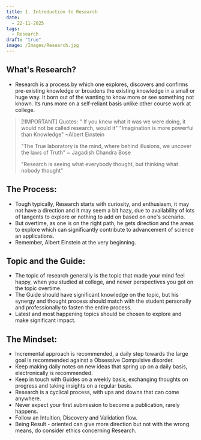 ```yaml
---
title: 1. Introduction to Research
date:
  - 22-11-2025
tags:
  - Research
draft: "true"
image: /Images/Research.jpg
---
```

## What's Research?

- Research is a process by which one explores, discovers and confirms pre-existing knowledge or broadens the existing knowledge in a small or huge way. It born out of the wanting to know more or see something not known. Its runs more on a self-reliant basis unlike other course work at college. 


> [!IMPORTANT] Quotes:
>" If you knew what it was we were doing, it would not be called research, would it"
>"Imagination is more powerful than Knowledge" 
>~Albert Einstein
>
>"The True laboratory is the mind, where behind illusions, we uncover the laws of Truth"
>~ Jagadish Chandra Bose
>
>"Research is seeing what everybody thought, but thinking what nobody thought"

## The Process:
- Tough typically, Research starts with curiosity, and enthusiasm, it may not have a direction and it may seem a bit hazy, due to availability of lots of tangents to explore or nothing to add on based on one's scenario.
- But overtime, as one is on the right path, he gets direction and the areas to explore which can significantly contribute to advancement of science an applications.
- Remember, Albert Einstein at the very beginning.

## Topic and the Guide:
- The topic of research generally is the topic that made your mind feel happy, when you studied at college, and newer perspectives you got on the topic overtime.
- The Guide should have significant knowledge on the topic, but his synergy and thought process should match with the student personally and professionally to fasten the entire process.
- Latest and most happening topics should be chosen to explore and make significant impact.

## The Mindset:
- Incremental approach is recommended, a daily step towards the large goal is recommended against a Obsessive Compulsive disorder.
- Keep making daily notes on new ideas that spring up on a daily basis, electronically is recommended.
- Keep in touch with Guides on a weekly basis, exchanging thoughts on progress and taking insights on a regular basis.
- Research is a cyclical process, with ups and downs that can come anywhere.
- Never expect your first submission to become a publication, rarely happens. 
- Follow an Intuition, Discovery and Validation flow.
- Being Result - oriented can give more direction but not with the wrong means, do consider ethics concerning Research. 












